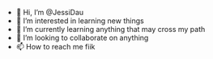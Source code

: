 - 👋 Hi, I’m @JessiDau
- 👀 I’m interested in learning new things
- 🌱 I’m currently learning anything that may cross my path
- 💞️ I’m looking to collaborate on anything
- 📫 How to reach me fiik

<!---
JessiDau/JessiDau is a ✨ special ✨ repository because its `README.md` (this file) appears on your GitHub profile.
You can click the Preview link to take a look at your changes.
--->
